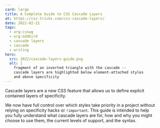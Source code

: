 ```yaml
---
card: large
title: A Complete Guide to CSS Cascade Layers
at: https://css-tricks.com/css-cascade-layers/
date: 2022-02-21
tags:
  - org:csswg
  - org:oddbird
  - cascade layers
  - cascade
  - writing
hero:
  src: 2022/cascade-layers-guide.png
  alt: |
    fragment of an inverted triangle with the cascade --
    cascade layers are highlighted below element-attached styles
    and above specificity
---
```


Cascade layers are a new CSS feature
that allows us to define
explicit contained layers of specificity.

<!-- intro -->

We now have full control over
which styles take priority in a project
without relying on specificity hacks or `!important`.
This guide is intended to help you fully understand
what cascade layers are for,
how and why you might choose to use them,
the current levels of support,
and the syntax.
